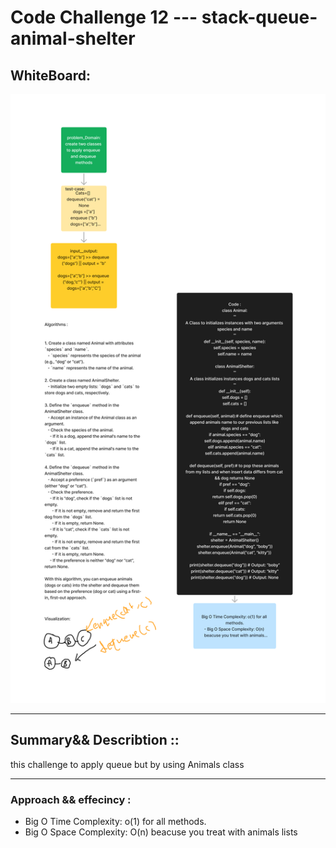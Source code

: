 # Code Challenge 12  --- stack-queue-animal-shelter
## WhiteBoard:
![WhiteBoard](cc12.jpg)
*****
## Summary&& Describtion ::
this challenge to apply queue but by using Animals class


*****


### Approach && effecincy :
- Big O Time Complexity: o(1) for all methods.
- Big O Space Complexity: O(n) beacuse you treat with animals lists
